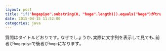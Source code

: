 ```yaml
---
layout: post
title: "if("hogepiyo".substring(0, "hoge".length()).equals("hoge")がtrueにならない｡"
date: 2015-04-15 11:52:00
categories: java
---
```

<p>質問はタイトルどおりです｡  なぜでしょうか､実際に文字列を表示して見ても､前者が<code>hogepiyo</code>で後者が<code>hoge</code>になります｡</p>
